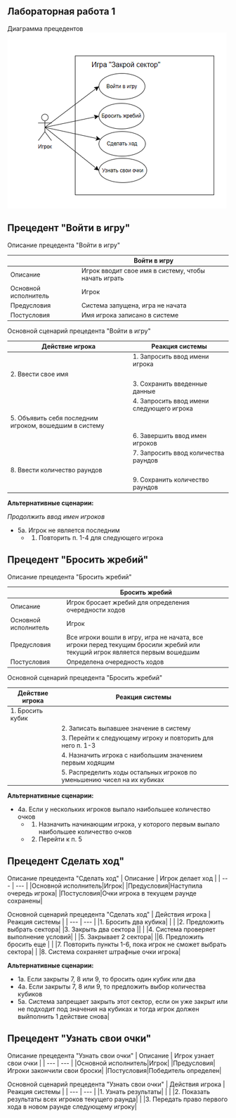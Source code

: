 ## Лабораторная работа 1 
Диаграмма прецедентов 
![Диаграмма прецедентов](/images/%D0%A1%D0%BD%D0%B8%D0%BC%D0%BE%D0%BA%20%D1%8D%D0%BA%D1%80%D0%B0%D0%BD%D0%B0%202024-04-01%20104205.png)
## Прецедент "Войти в игру"

Описание прецедента "Войти в игру"

| | Войти в игру |
|---|---|
| Описание | Игрок вводит свое имя в систему, чтобы начать играть |
| Основной исполнитель | Игрок |
| Предусловия | Система запущена, игра не начата |
| Постусловия | Имя игрока записано в системе |

Основной сценарий прецедента "Войти в игру"

| Действие игрока | Реакция системы |
| --- | --- |
| | 1. Запросить ввод имени игрока |
| 2. Ввести свое имя | |
| | 3. Сохранить введенные данные |
| | 4. Запросить ввод имени следующего игрока |
| 5. Объявить себя последним игроком, вошедшим в систему | |
| | 6. Завершить ввод имен игроков |
| | 7. Запросить ввод количества раундов |
|8. Ввести количество раундов | |
| | 9. Сохранить количество раундов|

**Альтернативные сценарии:**

*Продолжить ввод имен игроков*

- 5а. Игрок не является последним
  - 1. Повторить п. 1-4 для следующего игрока

## Прецедент "Бросить жребий"

Описание прецедента "Бросить жребий"

| | Бросить жребий |
|---|---|
| Описание | Игрок бросает жребий для определения очередности ходов |
| Основной исполнитель | Игрок |
| Предусловия | Все игроки вошли в игру, игра не начата, все игроки перед текущим бросили жребий или текущий игрок является первым вошедшим |
| Постусловия | Определена очередность ходов |


Основной сценарий прецедента "Бросить жребий"

| Действие игрока | Реакция системы |
| --- | --- |
| 1. Бросить кубик | |
| | 2. Записать выпавшее значение в систему |
| | 3. Перейти к следующему игроку и повторить для него п. 1-3 |
| | 4. Назначить игрока с наибольшим значением первым ходящим |
| | 5. Распределить ходы остальных игроков по уменьшению чисел на их кубиках |

**Альтернативные сценарии:**
- 4а. Если у нескольких игроков выпало наибольшее количество очков
  - 1. Назначить начинающим игрока, у которого первым выпало наибольшее количество очков
  - 2. Перейти к п. 5

## Прецедент Сделать ход"
Описание прецедента "Сделать ход"
| Описание | Игрок делает ход |
| --- | --- |
|Основной исполнитель|Игрок|
|Предусловия|Наступила очередь игрока|
|Постусловия|Очки игрока в текущем раунде сохранены|

Основной сценарий прецедента "Сделать ход"
|  Действия игрока | Реакция системы |
| --- | --- |
|1. Бросить два кубика| |
| |2. Предложить выбрать сектора|
|3. Закрыть два сектора ||
| |4. Система проверяет выполнение условий|
| |5. Закрывает 2 сектора|
||6. Предложить бросить еще |
| |7. Повторить пункты 1-6, пока игрок не сможет выбрать сектора|
| |8. Система сохраняет штрафные очки игрока|

**Альтернативные сценарии:**
- 1а. Если закрыты 7, 8 или 9, то бросить один кубик или два
- 4а. Если закрыты 7, 8 или 9, то предложить выбор количества кубиков
- 5а. Система запрещает закрыть этот сектор, если он уже закрыт или не подходит под значения на кубиках и тогда игрок должен выйполнить 1 действие снова|


## Прецедент "Узнать свои очки"
Описание прецедента "Узнать свои очки"
| Описание | Игрок узнает свои очки |
| --- | --- |
|Основной исполнитель|Игрок|
|Предусловия|Игроки закончили свои броски|
|Постусловия|Победитель определен|

Основной сценарий прецедента "Узнать свои очки"
|  Действия игрока | Реакция системы |
| --- | --- |
|1. Узнать результаты| |
| |2. Показать результаты всех игроков текущего раунда|
| |3. Передать право первого хода в новом раунде следующему игроку|
